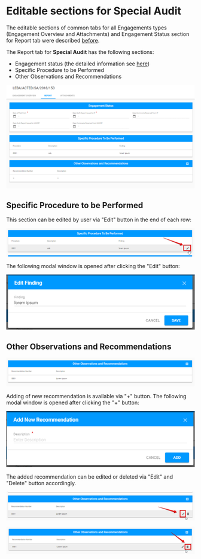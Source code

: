 # Editable sections for Special Audit

The editable sections of common tabs for all Engagements types \(Engagement Overview and Attachments\) and Engagement Status section for Report tab were described [before](../editable-tabs-for-all-engagements-types.md).

The Report tab for **Special Audit**  has the following sections:

* Engagement status \(the detailed information see [here](https://new-company.gitbook.io/financial-assurance-module-documentation/~/edit/drafts/-LKaWK99qUYrh74gxVNi/product-end-user-documentation/engagements/edit-by-auditor/editable-tabs-for-all-engagements-types)\)
* Specific Procedure to be Performed
* Other Observations and Recommendations

![Special Audit: overall user interface](../../../../.gitbook/assets/94.png)

## Specific Procedure to be Performed

This section can be edited by user via "Edit" button in the end of each row: 

![Edit button ](../../../../.gitbook/assets/95.png)

  
The following modal window is opened after clicking the "Edit" button:

![Edit Findings modal window](../../../../.gitbook/assets/96.png)

## Other Observations and Recommendations

![Other Observations and Recommendations: overall user interface](../../../../.gitbook/assets/101.png)

Adding of new recommendation is available via "+" button. The following modal window is opened after clicking the "+" button:

![Add New Recommendation modal window](../../../../.gitbook/assets/98.png)

The added recommendation can be edited or deleted via "Edit" and "Delete" button accordingly.

![Edit button](../../../../.gitbook/assets/99.png)

![Delete button ](../../../../.gitbook/assets/100.png)

  


  


  


